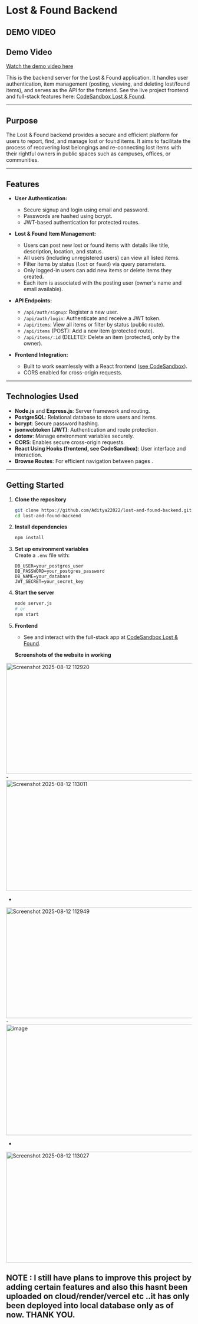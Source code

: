 # Lost & Found Backend
## DEMO VIDEO ##
## Demo Video

[Watch the demo video here](https://youtu.be/jm144aEKUlQ)

This is the backend server for the Lost & Found application. It handles user authentication, item management (posting, viewing, and deleting lost/found items), and serves as the API for the frontend. See the live project frontend and full-stack features here: [CodeSandbox Lost & Found](https://codesandbox.io/p/sandbox/lostnfound-cgj6mw).

---

## Purpose

The Lost & Found backend provides a secure and efficient platform for users to report, find, and manage lost or found items. It aims to facilitate the process of recovering lost belongings and re-connecting lost items with their rightful owners in public spaces such as campuses, offices, or communities.

---

## Features

- **User Authentication:**  
  - Secure signup and login using email and password.
  - Passwords are hashed using bcrypt.
  - JWT-based authentication for protected routes.

- **Lost & Found Item Management:**  
  - Users can post new lost or found items with details like title, description, location, and status.
  - All users (including unregistered users) can view all listed items.
  - Filter items by status (`lost` or `found`) via query parameters.
  - Only logged-in users can add new items or delete items they created.
  - Each item is associated with the posting user (owner's name and email available).

- **API Endpoints:**  
  - `/api/auth/signup`: Register a new user.
  - `/api/auth/login`: Authenticate and receive a JWT token.
  - `/api/items`: View all items or filter by status (public route).
  - `/api/items` (POST): Add a new item (protected route).
  - `/api/items/:id` (DELETE): Delete an item (protected, only by the owner).

- **Frontend Integration:**  
  - Built to work seamlessly with a React frontend ([see CodeSandbox](https://codesandbox.io/p/sandbox/lostnfound-cgj6mw)).
  - CORS enabled for cross-origin requests.

---

## Technologies Used

- **Node.js** and **Express.js**: Server framework and routing.
- **PostgreSQL**: Relational database to store users and items.
- **bcrypt**: Secure password hashing.
- **jsonwebtoken (JWT)**: Authentication and route protection.
- **dotenv**: Manage environment variables securely.
- **CORS**: Enables secure cross-origin requests.
- **React Using Hooks (frontend, see CodeSandbox)**: User interface and interaction.
- **Browse Routes**: For efficient navigation between pages .
  
---

## Getting Started

1. **Clone the repository**  
   ```bash
   git clone https://github.com/Aditya22022/lost-and-found-backend.git
   cd lost-and-found-backend
   ```

2. **Install dependencies**  
   ```bash
   npm install
   ```

3. **Set up environment variables**  
   Create a `.env` file with:
   ```
   DB_USER=your_postgres_user
   DB_PASSWORD=your_postgres_password
   DB_NAME=your_database
   JWT_SECRET=your_secret_key
   ```

4. **Start the server**  
   ```bash
   node server.js
   # or
   npm start
   ```

5. **Frontend**  
   - See and interact with the full-stack app at [CodeSandbox Lost & Found](https://codesandbox.io/p/sandbox/lostnfound-cgj6mw).

   **Screenshots of the website in working**
<img width="700" height="300" alt="Screenshot 2025-08-12 112920" src="https://github.com/user-attachments/assets/fb63cd29-690b-4236-bd81-8325764cb1ef" />
-
<img width="700" height="300" alt="Screenshot 2025-08-12 113011" src="https://github.com/user-attachments/assets/07acdab0-5612-47f0-8a7c-d275740426e9" />

-
<img width="700" height="300" alt="Screenshot 2025-08-12 112949" src="https://github.com/user-attachments/assets/504994cf-ffb2-4358-bef4-a2156971bba6" />
-
<img width="700" height="300" alt="image" src="https://github.com/user-attachments/assets/4751b356-f5f6-4240-863f-94fd5d792697" />

-
<img width="700" height="300" alt="Screenshot 2025-08-12 113027" src="https://github.com/user-attachments/assets/80aad480-eab4-4a81-9063-c4b2980eadcc" />






NOTE : I still have plans to improve this project by adding certain features and also this hasnt been uploaded on cloud/render/vercel etc ..it has only been deployed into local database only as of now. THANK YOU.
---

